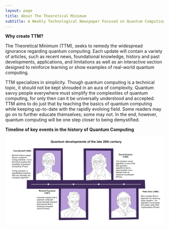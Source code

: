 ```yaml
---
layout: page
title: About The Theoretical Minimum
subtitle: A Weekly Technological Newspaper Focused on Quantum Computing
---
```

**Why create TTM?**

The Theoretical Minimum (TTM), seeks to remedy the widespread ignorance regarding quantum computing. Each update will contain a variety of articles, such as recent news, foundational knowledge, history and past developments, applications, and limitations as well as an interactive section designed to reinforce learning or show examples of real-world quantum computing. 

TTM specializes in simplicity. Though quantum computing is a technical topic, it should not be kept shrouded in an aura of complexity. Quantum savvy people everywhere must simplify the complexities of quantum computing, for only then can it be universally understood and accepted. TTM aims to do just that by teaching the basics of quantum computing while keeping up-to-date with the rapidly evolving field. Some readers may go on to further educate themselves; some may not. In the end, however, quantum computing will be one step closer to being demystified. 

**Timeline of key events in the history of Quantum Computing**

![Research Timeline](/assets/img/The_Theoretical_Minimum.png)
